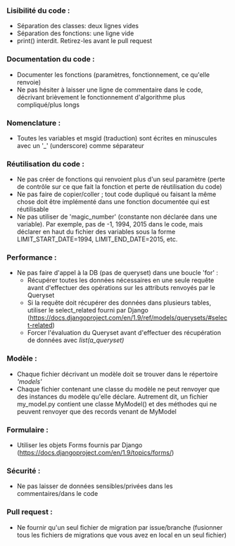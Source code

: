 ### Lisibilité du code :
- Séparation des classes: deux lignes vides
- Séparation des fonctions: une ligne vide
- print() interdit. Retirez-les avant le pull request

### Documentation du code :
- Documenter les fonctions (paramètres, fonctionnement, ce qu'elle renvoie)
- Ne pas hésiter à laisser une ligne de commentaire dans le code, décrivant brièvement le fonctionnement d'algorithme plus compliqué/plus longs

### Nomenclature :
- Toutes les variables et msgid (traduction) sont écrites en minuscules avec un '_' (underscore) comme séparateur

### Réutilisation du code :
- Ne pas créer de fonctions qui renvoient plus d'un seul paramètre (perte de contrôle sur ce que fait la fonction et perte de réutilisation du code)
- Ne pas faire de copier/coller ; tout code dupliqué ou faisant la même chose doit être implémenté dans une fonction documentée qui est réutilisable
- Ne pas utiliser de 'magic_number' (constante non déclarée dans une variable). Par exemple, pas de -1, 1994, 2015 dans le code, mais déclarer en haut du fichier des variables sous la forme LIMIT_START_DATE=1994, LIMIT_END_DATE=2015, etc.

### Performance :
- Ne pas faire d'appel à la DB (pas de queryset) dans une boucle 'for' :
    - Récupérer toutes les données nécessaires en une seule requête avant d'effectuer des opérations sur les attributs renvoyés par le Queryset
    - Si la requête doit récupérer des données dans plusieurs tables, utiliser le select_related fourni par Django (https://docs.djangoproject.com/en/1.9/ref/models/querysets/#select-related)
    - Forcer l'évaluation du Queryset avant d'effectuer des récupération de données avec *list(a_queryset)* 

### Modèle :
- Chaque fichier décrivant un modèle doit se trouver dans le répertoire *'models'*
- Chaque fichier contenant une classe du modèle ne peut renvoyer que des instances du modèle qu'elle déclare. Autrement dit, un fichier my_model.py contient une classe MyModel() et des méthodes qui ne peuvent renvoyer que des records venant de MyModel

### Formulaire :
- Utiliser les objets Forms fournis par Django (https://docs.djangoproject.com/en/1.9/topics/forms/)

### Sécurité :
- Ne pas laisser de données sensibles/privées dans les commentaires/dans le code

### Pull request :
- Ne fournir qu'un seul fichier de migration par issue/branche (fusionner tous les fichiers de migrations que vous avez en local en un seul fichier)
